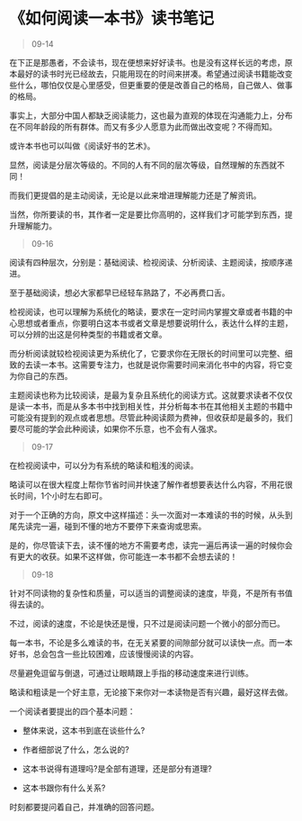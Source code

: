 # 《如何阅读一本书》读书笔记

> 09-14

在下正是那愚者，不会读书，现在便想来好好读书。也是没有这样长远的考虑，原本最好的读书时光已经故去，只能用现在的时间来拼凑。希望通过阅读书籍能改变些什么，哪怕仅仅是心里感受，但更重要的便是改善自己的格局，自己做人、做事的格局。

事实上，大部分中国人都缺乏阅读能力，这也最为直观的体现在沟通能力上，分布在不同年龄段的所有群体。而又有多少人愿意为此而做出改变呢？不得而知。

或许本书也可以叫做《阅读好书的艺术》。

显然，阅读是分层次等级的。不同的人有不同的层次等级，自然理解的东西就不同！

而我们更提倡的是主动阅读，无论是以此来增进理解能力还是了解资讯。

当然，你所要读的书，其作者一定是要比你高明的，这样我们才可能学到东西，提升理解能力。

> 09-16

阅读有四种层次，分别是：基础阅读、检视阅读、分析阅读、主题阅读，按顺序递进。

至于基础阅读，想必大家都早已经轻车熟路了，不必再费口舌。

检视阅读，也可以理解为系统化的略读，要求在一定时间内掌握文章或者书籍的中心思想或者重点，你要明白这本书或者文章是想要说明什么，表达什么样的主题，可以分辨的出这是何种类型的书籍或者文章。

而分析阅读就较检视阅读更为系统化了，它要求你在无限长的时间里可以完整、细致的去读一本书。这需要专注力，也就是说你需要时间来消化书中的内容，将它变为你自己的东西。

主题阅读也称为比较阅读，是最为复杂且系统化的阅读方式。这就要求读者不仅仅是读一本书，而是从多本书中找到相关性，并分析每本书在其他相关主题的书籍中可能没有提到的观点或者思想。尽管此种阅读颇为费神，但收获却是最多的，我们要尽可能的学会此种阅读，如果你不乐意，也不会有人强求。

> 09-17

在检视阅读中，可以分为有系统的略读和粗浅的阅读。

略读可以在很大程度上帮你节省时间并快速了解作者想要表达什么内容，不用花很长时间，1个小时左右即可。

对于一个正确的方向，原文中这样描述：头一次面对一本难读的书的时候，从头到尾先读完一遍，碰到不懂的地方不要停下来查询或思索。

是的，你尽管读下去，读不懂的地方不需要考虑，读完一遍后再读一遍的时候你会有更大的收获。如果不这样做，你可能连一本书都不会想去读的！

> 09-18

针对不同读物的复杂性和质量，可以适当的调整阅读的速度，毕竟，不是所有书值得去读的。

不过，阅读的速度，不论是快还是慢，只不过是阅读问题一个微小的部分而已。

每一本书，不论是多么难读的书，在无关紧要的间隙部分就可以读快一点。而一本好书，总会包含一些比较困难，应该慢慢阅读的内容。

尽量避免逗留与倒退，可通过让眼睛跟上手指的移动速度来进行训练。

略读和粗读是一个好主意，无论接下来你对一本读物是否有兴趣，最好这样去做。

一个阅读者要提出的四个基本问题：

- 整体来说，这本书到底在谈些什么?

- 作者细部说了什么，怎么说的?

- 这本书说得有道理吗?是全部有道理，还是部分有道理?

- 这本书跟你有什么关系?

时刻都要提问着自己，并准确的回答问题。


